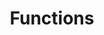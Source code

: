 ---
title: Functions
product-type: "connect"
content-type: "js-doc"
order: 5

include: developers/js-function.html

sections:
  - content: "The JavaScript client supports the functions listed below. All of the functions expect an `options` object as the only argument and return a `Promise`."
---